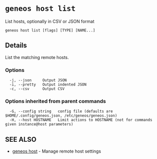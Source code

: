 # `geneos host list`

List hosts, optionally in CSV or JSON format

```text
geneos host list [flags] [TYPE] [NAME...]
```

## Details

List the matching remote hosts.

### Options

```text
  -j, --json     Output JSON
  -i, --pretty   Output indented JSON
  -c, --csv      Output CSV
```

### Options inherited from parent commands

```text
  -G, --config string   config file (defaults are $HOME/.config/geneos.json, /etc/geneos/geneos.json)
  -H, --host HOSTNAME   Limit actions to HOSTNAME (not for commands given instance@host parameters)
```

## SEE ALSO

* [geneos host](geneos_host.md)	 - Manage remote host settings
